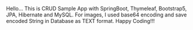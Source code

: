 Hello...
This is CRUD Sample App with SpringBoot, Thymeleaf, Bootstrap5, JPA, Hibernate and MySQL.
For images, I used base64 encoding and save encoded String in Database as TEXT format.
Happy Coding!!!
